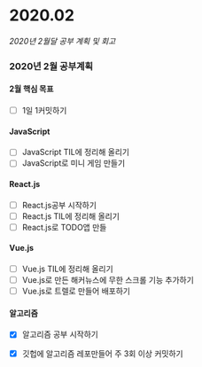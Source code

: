 # 2020.02

_2020년 2월달 공부 계획 및 회고_ 

### 2020년 2월 공부계획

#### 2월 핵심 목표 

* [ ] 1일 1커밋하기

#### JavaScript

* [ ] JavaScript TIL에 정리해 올리기
* [ ] JavaScript로 미니 게임 만들기

#### React.js

* [ ] React.js공부 시작하기
* [ ] React.js TIL에 정리해 올리기
* [ ] React.js로 TODO앱 만들

#### Vue.js

* [ ] Vue.js TIL에 정리해 올리기
* [ ] Vue.js로 만든 해커뉴스에 무한 스크롤 기능 추가하기
* [ ] Vue.js로 트렐로 만들어 배포하기

#### 알고리즘

* [x] 알고리즘 공부 시작하기
* [x] 깃헙에 알고리즘 레포만들어 주 3회 이상 커밋하기

